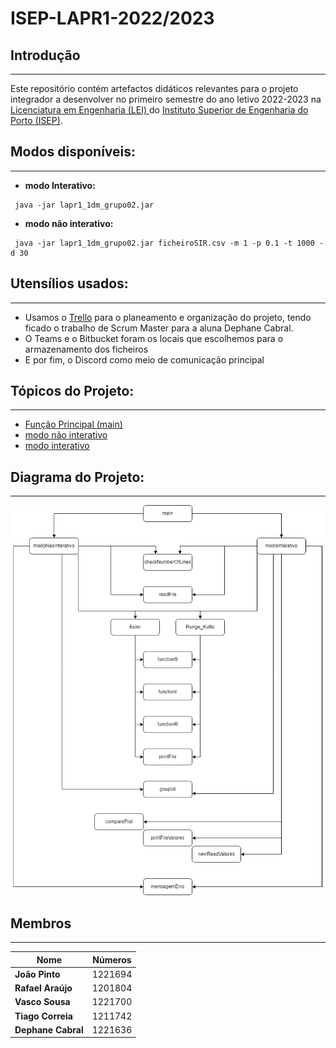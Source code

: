 # ISEP-LAPR1-2022/2023

## Introdução ##
------------------
Este repositório contém artefactos didáticos relevantes para o projeto integrador a desenvolver no primeiro semestre do ano letivo 2022-2023 na [Licenciatura em Engenharia (LEI) ](http://www.isep.ipp.pt/Course/Course/26) do [Instituto Superior de Engenharia do Porto (ISEP)](http://www.isep.ipp.pt).

## Modos disponíveis: ##
------------------
* **modo Interativo:**
```
 java -jar lapr1_1dm_grupo02.jar
```

* **modo não interativo:**
```
 java -jar lapr1_1dm_grupo02.jar ficheiroSIR.csv -m 1 -p 0.1 -t 1000 -d 30
```

## Utensílios usados: ##
----------------------

* Usamos o [Trello](https://trello.com/invite/b/aXVvZb4x/ATTIa6ee83f0535319d46e8643906e95abbc11A8D2B8/lapr11dmgrupo02) para o planeamento e organização do projeto, tendo ficado o trabalho de Scrum Master para a aluna Dephane Cabral.
* O Teams e o Bitbucket foram os locais que escolhemos para o armazenamento dos ficheiros
* E por fim, o Discord como meio de comunicação principal

## Tópicos do Projeto: ##
-------------------------
* [Função Principal (main)](Documentos/main.md)
* [modo não interativo](Documentos/modoNaoInterativo.md)
* [modo interativo](Documentos/modoInterativo.md)

## Diagrama do Projeto: ##
-------------------------
![diagrama](Documentos/Imagens/diagrama.png)
## Membros ##
------------------

| Nome               | Números |
|--------------------|---------|
| **João Pinto**     | 1221694 |
| **Rafael Araújo**  | 1201804 |
| **Vasco Sousa**    | 1221700 |
| **Tiago Correia**  | 1211742 |
| **Dephane Cabral** | 1221636 |

